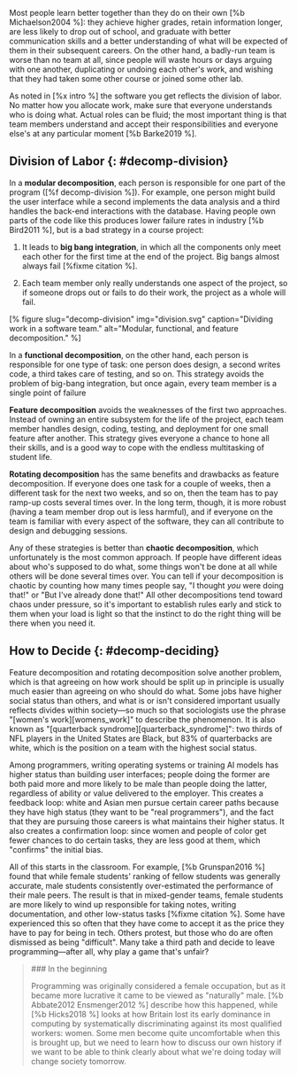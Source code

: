 Most people learn better together than they do on their own [%b Michaelson2004 %]:
they achieve higher grades,
retain information longer,
are less likely to drop out of school,
and graduate with better communication skills
and a better understanding of what will be expected of them
in their subsequent careers.
On the other hand,
a badly-run team is worse than no team at all,
since people will waste hours or days arguing with one another,
duplicating or undoing each other's work,
and wishing that they had taken some other course or joined some other lab.

As noted in [%x intro %]
the software you get reflects the division of labor.
No matter how you allocate work,
make sure that everyone understands who is doing what.
Actual roles can be fluid;
the most important thing is that
team members understand and accept their responsibilities and everyone else's
at any particular moment [%b Barke2019 %].

## Division of Labor {: #decomp-division}

In a **modular decomposition**,
each person is responsible for one part of the program ([%f decomp-division %]).
For example,
one person might build the user interface
while a second implements the data analysis
and a third handles the back-end interactions with the database.
Having people own parts of the code like this
produces lower failure rates in industry [%b Bird2011 %],
but is a bad strategy in a course project:

1.  It leads to **big bang integration**,
    in which all the components only meet each other for the first time
    at the end of the project.
    Big bangs almost always fail [%fixme citation %].

2.  Each team member only really understands one aspect of the project,
    so if someone drops out or fails to do their work,
    the project as a whole will fail.

[% figure
   slug="decomp-division"
   img="division.svg"
   caption="Dividing work in a software team."
   alt="Modular, functional, and feature decomposition."
%]

In a **functional decomposition**,
on the other hand,
each person is responsible for one type of task:
one person does design,
a second writes code,
a third takes care of testing,
and so on.
This strategy avoids the problem of big-bang integration,
but once again,
every team member is a single point of failure

**Feature decomposition** avoids the weaknesses of the first two approaches.
Instead of owning an entire subsystem for the life of the project,
each team member handles design, coding, testing, and deployment
for one small feature after another.
This strategy gives everyone a chance to hone all their skills,
and is a good way to cope with the endless multitasking of student life.

**Rotating decomposition** has the same benefits and drawbacks as feature decomposition.
If everyone does one task for a couple of weeks,
then a different task for the next two weeks,
and so on,
then the team has to pay ramp-up costs several times over.
In the long term,
though,
it is more robust (having a team member drop out is less harmful),
and if everyone on the team is familiar with every aspect of the software,
they can all contribute to design and debugging sessions.

Any of these strategies is better than **chaotic decomposition**,
which unfortunately is the most common approach.
If people have different ideas about who's supposed to do what,
some things won't be done at all
while others will be done several times over.
You can tell if your decomposition is chaotic
by counting how many times people say,
"I thought *you* were doing that!"
or "But I've already done that!"
All other decompositions tend toward chaos under pressure,
so it's important to establish rules early
and stick to them when your load is light
so that the instinct to do the right thing will be there when you need it.

## How to Decide {: #decomp-deciding}

Feature decomposition and rotating decomposition solve another problem,
which is that agreeing on how work should be split up in principle
is usually much easier than agreeing on who should do what.
Some jobs have higher social status than others,
and what is or isn't considered important
usually reflects divides within society—so much so that
sociologists use the phrase "[women's work][womens_work]" to describe the phenomenon.
It is also known as "[quarterback syndrome][quarterback_syndrome]":
two thirds of NFL players in the United States are Black,
but 83% of quarterbacks are white,
which is the position on a team with the highest social status.

Among programmers,
writing operating systems or training AI models
has higher status than building user interfaces;
people doing the former are both paid more and more likely to be male
than people doing the latter,
regardless of ability or value delivered to the employer.
This creates a feedback loop:
white and Asian men pursue certain career paths
because they have high status (they want to be "real programmers"),
and the fact that they are pursuing those careers is what maintains their higher status.
It also creates a confirmation loop:
since women and people of color get fewer chances to do certain tasks,
they are less good at them,
which "confirms" the initial bias.

All of this starts in the classroom.
For example,
[%b Grunspan2016 %] found that
while female students' ranking of fellow students was generally accurate,
male students consistently over-estimated the performance of their male peers.
The result is that in mixed-gender teams,
female students are more likely to wind up responsible for taking notes,
writing documentation,
and other low-status tasks [%fixme citation %].
Some have experienced this so often that
they have come to accept it as the price they have to pay for being in tech.
Others protest,
but those who do are often dismissed as being "difficult".
Many take a third path and decide to leave programming—after all,
why play a game that's unfair?

<blockquote markdown="1">
### In the beginning

Programming was originally considered a female occupation,
but as it became more lucrative it came to be viewed as "naturally" male.
[%b Abbate2012 Ensmenger2012 %] describe how this happened,
while [%b Hicks2018 %] looks at how Britain lost its early dominance in computing
by systematically discriminating against its most qualified workers:
women.
Some men become quite uncomfortable when this is brought up,
but we need to learn how to discuss our own history
if we want to be able to think clearly about what we're doing today will change society tomorrow.
</blockquote>
